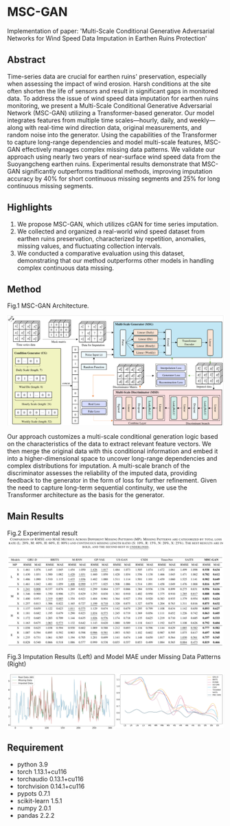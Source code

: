 # MSC-GAN

Implementation of paper: 'Multi-Scale Conditional Generative Adversarial Networks for Wind Speed Data Imputation in Earthen Ruins Protection'

##  Abstract

Time-series data are crucial for earthen ruins' preservation, especially when assessing the impact of wind erosion. Harsh conditions at the site often shorten the life of sensors and result in significant gaps in monitored data. To address the issue of wind speed data imputation for earthen ruins monitoring, we present a Multi-Scale Conditional Generative Adversarial Network (MSC-GAN) utilizing a Transformer-based generator. Our model integrates features from multiple time scales—hourly, daily, and weekly—along with real-time wind direction data, original measurements, and random noise into the generator. Using the capabilities of the Transformer to capture long-range dependencies and model multi-scale features, MSC-GAN effectively manages complex missing data patterns. We validate our approach using nearly two years of near-surface wind speed data from the Suoyangcheng earthen ruins. Experimental results demonstrate that MSC-GAN significantly outperforms traditional methods, improving imputation accuracy by 40% for short continuous missing segments and 25% for long continuous missing segments. 

##  Highlights

1. We propose MSC-GAN, which utilizes cGAN for time series imputation.
2. We collected and organized a real-world wind speed dataset from earthen ruins preservation, characterized by repetition, anomalies, missing values, and fluctuating collection intervals.
3. We conducted a comparative evaluation using this dataset, demonstrating that our method outperforms other models in handling complex continuous data missing.

## Method


Fig.1 MSC-GAN Architecture.

![](material/model.png)

Our approach customizes a multi-scale conditional generation logic based on the characteristics of the data to extract relevant feature vectors. We then merge the original data with this conditional information and embed it into a higher-dimensional space to uncover long-range dependencies and complex distributions for imputation. A multi-scale branch of the discriminator assesses the reliability of the imputed data, providing feedback to the generator in the form of loss for further refinement. Given the need to capture long-term sequential continuity, we use the Transformer architecture as the basis for the generator. 

## Main Results

Fig.2 Experimental result
![](material/compare.png)

Fig.3 Imputation Results (Left) and Model MAE under Missing Data Patterns (Right)
<div style="display: flex;">
  <img src="material/interp.jpg" alt="Image 1" style="flex: 1; width: 45%; object-fit: cover;height: 100%;">
  <img src="material/mae.jpg" alt="Image 2" style="flex: 1;width: 50%; object-fit: cover;height: 100%;">
</div>

## Requirement

- python 3.9
- torch 1.13.1+cu116
- torchaudio 0.13.1+cu116
- torchvision 0.14.1+cu116
- pypots 0.7.1
- scikit-learn 1.5.1
- numpy 2.0.1
- pandas 2.2.2
